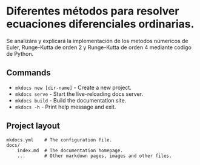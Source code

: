 # Diferentes métodos para resolver ecuaciones diferenciales ordinarias.

Se analizára y explicará la implementación de los metodos númericos de Euler, Runge-Kutta de orden 2 y Runge-Kutta de orden 4 mediante codigo de Python.

## Commands

* `mkdocs new [dir-name]` - Create a new project.
* `mkdocs serve` - Start the live-reloading docs server.
* `mkdocs build` - Build the documentation site.
* `mkdocs -h` - Print help message and exit.

## Project layout

    mkdocs.yml    # The configuration file.
    docs/
        index.md  # The documentation homepage.
        ...       # Other markdown pages, images and other files.
